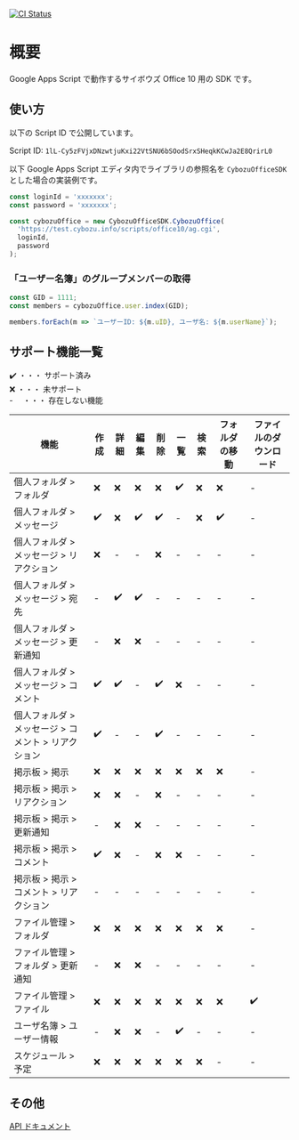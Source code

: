 [![CI Status](https://github.com/nimzo6689/cybozu-office-10-sdk-gas/workflows/CI/badge.svg)](https://github.com/nimzo6689/cybozu-office-10-sdk-gas/actions?workflow=CI)

# 概要

Google Apps Script で動作するサイボウズ Office 10 用の SDK です。

## 使い方

以下の Script ID で公開しています。

Script ID: `1lL-Cy5zFVjxDNzwtjuKxi22VtSNU6bSOodSrxSHeqkKCwJa2E8QrirL0`

以下 Google Apps Script エディタ内でライブラリの参照名を `CybozuOfficeSDK` とした場合の実装例です。

```js
const loginId = 'xxxxxxx';
const password = 'xxxxxxx';

const cybozuOffice = new CybozuOfficeSDK.CybozuOffice(
  'https://test.cybozu.info/scripts/office10/ag.cgi',
  loginId,
  password
);
```

### 「ユーザー名簿」のグループメンバーの取得

```js
const GID = 1111;
const members = cybozuOffice.user.index(GID);

members.forEach(m => `ユーザーID: ${m.uID}, ユーザ名: ${m.userName}`);
```

## サポート機能一覧

:heavy_check_mark: ・・・ サポート済み  
:x: ・・・ 未サポート  
\- 　・・・ 存在しない機能

| 機能                                                | 作成               | 詳細               | 編集               | 削除               | 一覧               | 検索 | フォルダの移動     | ファイルのダウンロード |
| --------------------------------------------------- | ------------------ | ------------------ | ------------------ | ------------------ | ------------------ | ---- | ------------------ | ---------------------- |
| 個人フォルダ > フォルダ                             | :x:                | :x:                | :x:                | :x:                | :heavy_check_mark: | :x:  | :x:                | -                      |
| 個人フォルダ > メッセージ                           | :heavy_check_mark: | :x:                | :heavy_check_mark: | :heavy_check_mark: | -                  | :x:  | :heavy_check_mark: | -                      |
| 個人フォルダ > メッセージ > リアクション            | :x:                | -                  | -                  | :x:                | -                  | -    | -                  | -                      |
| 個人フォルダ > メッセージ > 宛先                    | -                  | :heavy_check_mark: | :heavy_check_mark: | -                  | -                  | -    | -                  | -                      |
| 個人フォルダ > メッセージ > 更新通知                | -                  | :x:                | :x:                | -                  | -                  | -    | -                  | -                      |
| 個人フォルダ > メッセージ > コメント                | :heavy_check_mark: | :heavy_check_mark: | -                  | :heavy_check_mark: | :x:                | -    | -                  | -                      |
| 個人フォルダ > メッセージ > コメント > リアクション | :heavy_check_mark: | -                  | -                  | :heavy_check_mark: | -                  | -    | -                  | -                      |
| 掲示板 > 掲示                                       | :x:                | :x:                | :x:                | :x:                | :x:                | :x:  | :x:                | -                      |
| 掲示板 > 掲示 > リアクション                        | :x:                | :x:                | -                  | :x:                | -                  | -    | -                  | -                      |
| 掲示板 > 掲示 > 更新通知                            | -                  | :x:                | :x:                | -                  | -                  | -    | -                  | -                      |
| 掲示板 > 掲示 > コメント                            | :heavy_check_mark: | :x:                | -                  | :x:                | :x:                | -    | -                  | -                      |
| 掲示板 > 掲示 > コメント > リアクション             | -                  | -                  | -                  | -                  | -                  | -    | -                  | -                      |
| ファイル管理 > フォルダ                             | :x:                | :x:                | :x:                | :x:                | :x:                | :x:  | :x:                | -                      |
| ファイル管理 > フォルダ > 更新通知                  | -                  | :x:                | :x:                | -                  | -                  | -    | -                  | -                      |
| ファイル管理 > ファイル                             | :x:                | :x:                | :x:                | :x:                | :x:                | :x:  | :x:                | :heavy_check_mark:     |
| ユーザ名簿 > ユーザー情報                           | -                  | :x:                | :x:                | -                  | :heavy_check_mark: | -    | -                  | -                      |
| スケジュール > 予定                                 | :x:                | :x:                | :x:                | :x:                | :x:                | :x:  | -                  | -                      |

## その他

[API ドキュメント](https://nimzo6689.github.io/cybozu-office-10-sdk-gas/)
